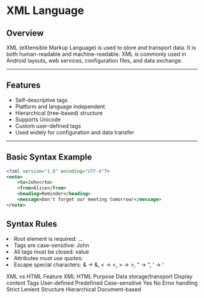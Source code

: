 # XML Language

## Overview
XML (eXtensible Markup Language) is used to store and transport data. It is both human-readable and machine-readable. XML is commonly used in Android layouts, web services, configuration files, and data exchange.

---

## Features
- Self-descriptive tags
- Platform and language independent
- Hierarchical (tree-based) structure
- Supports Unicode
- Custom user-defined tags
- Used widely for configuration and data transfer

---

## Basic Syntax Example

```xml
<?xml version="1.0" encoding="UTF-8"?>
<note>
    <to>John</to>
    <from>Alice</from>
    <heading>Reminder</heading>
    <message>Don't forget our meeting tomorrow!</message>
</note>
```

## Syntax Rules

<li>Root element is required: <root> ... </root></li>

<li>Tags are case-sensitive: <Name>John</Name></li>

<li>All tags must be closed: <tag>value</tag></li>

<li>Attributes must use quotes: <user id="101" status="active"></user></li>

<li>Escape special characters: & → &amp;, < → &lt;, > → &gt;, " → &quot;, ' → &apos; </li>

XML vs HTML
Feature	XML	HTML
Purpose	Data storage/transport	Display content
Tags	User-defined	Predefined
Case-sensitive	Yes	No
Error handling	Strict	Lenient
Structure	Hierarchical	Document-based

